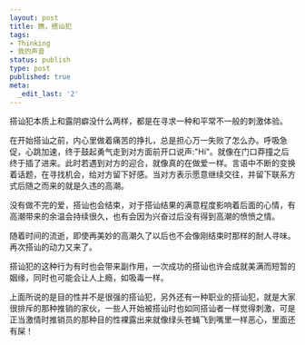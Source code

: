 ```yaml
---
layout: post
title: 瞧，搭讪犯
tags:
- Thinking
- 我的声音
status: publish
type: post
published: true
meta:
  _edit_last: '2'
---
```

搭讪犯本质上和露阴癖没什么两样，都是在寻求一种和平常不一般的刺激体验。

在开始搭讪之前，内心里做着痛苦的挣扎，总是担心万一失败了怎么办。呼吸急促，心跳加速，终于鼓起勇气走到对方面前开口说声:"Hi"。就像在门口莽撞之后终于插了进来。此时若遇到对方的迎合，就像真的在做爱一样。言语中不断的变换着话题，在寻找机会，给对方留下好感。当对方表示愿意继续交往，并留下联系方式后随之而来的就是久违的高潮。

没有做不完的爱，搭讪也会结束，对于搭讪结果的满意程度影响着后面的心情，有高潮带来的余温会持续很久，也有会因为兴奋过后没有得到高潮的愤愤之情。

随着时间的流逝，即使再美妙的高潮久了以后也不会像刚结束时那样的耐人寻味。再次搭讪的动力又来了。

搭讪犯的这种行为有时也会带来副作用，一次成功的搭讪也许会成就美满而短暂的姻缘，同时也可能会让人上瘾，如吸毒一样。

上面所说的是目的性并不是很强的搭讪犯，另外还有一种职业的搭讪犯，就是大家很排斥的那种推销的家伙，一些人开始被搭讪时也如同搭讪者一样觉得刺激，可是正当激情时推销员的那种目的性裸露出来就像绿头苍蝇飞到嘴里一样恶心，里面还有屎！
